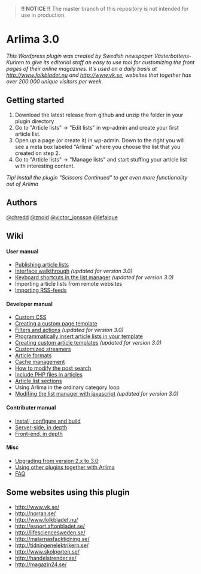 > **!! NOTICE !!** The master branch of this repository is not intended for use in production.


Arlima 3.0
======

*This Wordpress plugin was created by Swedish newspaper Västerbottens-Kuriren to give its editorial
staff an easy to use tool for customizing the front pages of their online magazines. It's 
used on a daily basis at http://www.folkbladet.nu and http://www.vk.se, websites that 
together has over 200 000 unique visitors per week.*

## Getting started

1. Download the latest release from github and unzip the folder in your plugin directory
2. Go to "Article lists" -> "Edit lists" in wp-admin and create your first article list.
3. Open up a page (or create it) in wp-admin. Down to the right you will see a meta box labeled "Arlima" where you choose
the list that you created on step 2.
4. Go to "Article lists" -> "Manage lists" and start stuffing your article list with interesting content.

*Tip! Install the plugin "Scissors Continued" to get even more functionality out of Arlima*

## Authors

[@chredd](http://twitter.com/chredd) [@znoid](http://twitter.com/znoid) [@victor_jonsson](http://twitter.com/victor_jonsson)
[@lefalque](http://twitter.com/lefalque)


## Wiki

#### User manual

- [Publishing article lists](https://github.com/victorjonsson/Arlima/wiki/Publishing-article-lists)
- [Interface walkthrough](https://github.com/victorjonsson/Arlima/wiki/Interface-walkthrough) *(updated for version 3.0)*
- [Keyboard shortcuts in the list manager](https://github.com/victorjonsson/Arlima/wiki/Keyboard-shortcuts) *(updated for version 3.0)*
- Importing article lists from remote websites
- [Importing RSS-feeds](https://github.com/victorjonsson/Arlima/wiki/Importing-RSS-feeds)

#### Developer manual

- [Custom CSS](https://github.com/victorjonsson/Arlima/wiki/Custom-css)
- [Creating a custom page template](https://github.com/victorjonsson/Arlima/wiki/Writing-a-custom-page-template)
- [Filters and actions](https://github.com/victorjonsson/Arlima/wiki/Filters-and-actions) *(updated for version 3.0)*
- [Programmatically insert article lists in your template](https://github.com/victorjonsson/Arlima/wiki/Programmatically-insert-lists)
- [Creating custom article templates](https://github.com/victorjonsson/Arlima/wiki/Custom-article-templates) *(updated for version 3.0)*
- [Customized streamers](https://github.com/victorjonsson/Arlima/wiki/Custom-streamers)
- [Article formats](https://github.com/victorjonsson/Arlima/wiki/Article-formats)
- [Cache management](https://github.com/victorjonsson/Arlima/wiki/Cache-management)
- [How to modify the post search](https://github.com/victorjonsson/Arlima/wiki/Modified-search)
- [Include PHP files in articles](https://github.com/victorjonsson/Arlima/wiki/File-includes)
- [Article list sections](https://github.com/victorjonsson/Arlima/wiki/Article-list-sections)
- Using Arlima in the ordinary category loop
- [Modifing the list manager with javascript](https://github.com/victorjonsson/Arlima/wiki/Modifing-the-list-manager-with-javascript) *(updated for version 3.0)*


#### Contributer manual

- [Install, configure and build](https://github.com/victorjonsson/Arlima/wiki/Install,-configure-and-build)
- [Server-side, in depth](https://github.com/victorjonsson/Arlima/wiki/Server-side,-in-depth)
- [Front-end, in depth](https://github.com/victorjonsson/Arlima/wiki/Front-end,-in-depth)

#### Misc

- [Upgrading from version 2.x to 3.0](https://github.com/victorjonsson/Arlima/wiki/Upgrading-from-version-2.x-to-3.0)
- [Using other plugins together with Arlima](https://github.com/victorjonsson/Arlima/wiki/Extending-arlima)
- [FAQ](https://github.com/victorjonsson/Arlima/wiki/FAQ)


## Some websites using this plugin

- http://www.vk.se/
- http://norran.se/
- http://www.folkbladet.nu/
- http://esport.aftonbladet.se/
- http://lifesciencesweden.se/
- http://malarnasfacktidning.se/
- http://tidningenelektrikern.se/
- http://www.skolporten.se/
- http://handelstrender.se/
- http://magazin24.se/
